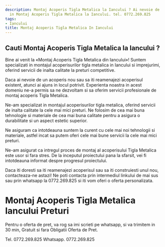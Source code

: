 ```yaml
---
description: Montaj Acoperis Tigla Metalica la Iancului ? Ai nevoie de un profesionist
  in Montaj Acoperis Tigla Metalica la Iancului. tel. 0772.269.825
tags:
- Iancului
title: Montaj Acoperis Tigla Metalica In Iancului
---
```



## Cauti Montaj Acoperis Tigla Metalica la Iancului ?

Bine ai venit la «Montaj Acoperis Tigla Metalica din Iancului»! Suntem specializati in montajul acoperisurilor tigla metalica in Iancului si imprejurimi, oferind servicii de inalta calitate la preturi competitive.

Daca ai nevoie de un acoperis nou sau sa iti reamenajezi acoperisul existent, atunci ai ajuns in locul potrivit. Experienta noastra in acest domeniu ne-a permis sa ne dezvoltam si sa oferim servicii profesionale de montaj acoperis Tigla Metalica.

Ne-am specializat in montajul acoperisurilor tigla metalica, oferind servicii de inalta calitate la cele mai mici preturi. Ne folosim de cea mai buna tehnologie si materiale de cea mai buna calitate pentru a asigura o durabilitate si un aspect estetic superior.

Ne asiguram ca intotdeauna suntem la curent cu cele mai noi tehnologii si materiale, astfel incat sa putem oferi cele mai bune servicii la cele mai mici preturi.

Ne-am asigurat ca intregul proces de montaj al acoperisului Tigla Metalica este usor si fara stres. De la inceputul proiectului pana la sfarsit, vei fi intotdeauna informat despre progresul proiectului.

Daca iti doresti sa iti reamenajezi acoperisul sau sa iti construiesti unul nou, contacteaza-ne astazi! Ne poti contacta prin intermediul linkului de mai sus sau prin whatsapp la 0772.269.825 si iti vom oferi o oferta personalizata.

# Montaj Acoperis Tigla Metalica Iancului Preturi
Pentru o oferta de pret, va rog sa imi scrieti pe whatsapp, si va trimitem in 30 min, Gratuit si fara Obligatii Oferta de Pret.

Tel. 0772.269.825
Whatsapp. 0772.269.825